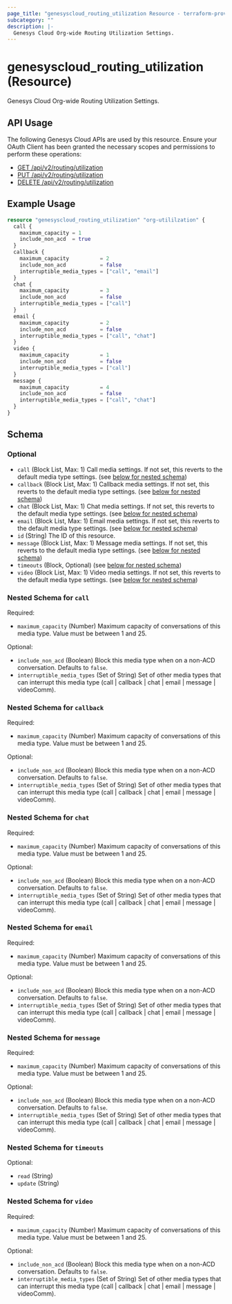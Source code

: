 ```yaml
---
page_title: "genesyscloud_routing_utilization Resource - terraform-provider-genesyscloud"
subcategory: ""
description: |-
  Genesys Cloud Org-wide Routing Utilization Settings.
---
```

# genesyscloud_routing_utilization (Resource)

Genesys Cloud Org-wide Routing Utilization Settings.

## API Usage
The following Genesys Cloud APIs are used by this resource. Ensure your OAuth Client has been granted the necessary scopes and permissions to perform these operations:

* [GET /api/v2/routing/utilization](https://developer.mypurecloud.com/api/rest/v2/routing/#get-api-v2-routing-utilization)
* [PUT /api/v2/routing/utilization](https://developer.mypurecloud.com/api/rest/v2/routing/#put-api-v2-routing-utilization)
* [DELETE /api/v2/routing/utilization](https://developer.mypurecloud.com/api/rest/v2/routing/#delete-api-v2-routing-utilization)

## Example Usage

```terraform
resource "genesyscloud_routing_utilization" "org-utililzation" {
  call {
    maximum_capacity = 1
    include_non_acd  = true
  }
  callback {
    maximum_capacity          = 2
    include_non_acd           = false
    interruptible_media_types = ["call", "email"]
  }
  chat {
    maximum_capacity          = 3
    include_non_acd           = false
    interruptible_media_types = ["call"]
  }
  email {
    maximum_capacity          = 2
    include_non_acd           = false
    interruptible_media_types = ["call", "chat"]
  }
  video {
    maximum_capacity          = 1
    include_non_acd           = false
    interruptible_media_types = ["call"]
  }
  message {
    maximum_capacity          = 4
    include_non_acd           = false
    interruptible_media_types = ["call", "chat"]
  }
}
```

<!-- schema generated by tfplugindocs -->
## Schema

### Optional

- `call` (Block List, Max: 1) Call media settings. If not set, this reverts to the default media type settings. (see [below for nested schema](#nestedblock--call))
- `callback` (Block List, Max: 1) Callback media settings. If not set, this reverts to the default media type settings. (see [below for nested schema](#nestedblock--callback))
- `chat` (Block List, Max: 1) Chat media settings. If not set, this reverts to the default media type settings. (see [below for nested schema](#nestedblock--chat))
- `email` (Block List, Max: 1) Email media settings. If not set, this reverts to the default media type settings. (see [below for nested schema](#nestedblock--email))
- `id` (String) The ID of this resource.
- `message` (Block List, Max: 1) Message media settings. If not set, this reverts to the default media type settings. (see [below for nested schema](#nestedblock--message))
- `timeouts` (Block, Optional) (see [below for nested schema](#nestedblock--timeouts))
- `video` (Block List, Max: 1) Video media settings. If not set, this reverts to the default media type settings. (see [below for nested schema](#nestedblock--video))

<a id="nestedblock--call"></a>
### Nested Schema for `call`

Required:

- `maximum_capacity` (Number) Maximum capacity of conversations of this media type. Value must be between 1 and 25.

Optional:

- `include_non_acd` (Boolean) Block this media type when on a non-ACD conversation. Defaults to `false`.
- `interruptible_media_types` (Set of String) Set of other media types that can interrupt this media type (call | callback | chat | email | message | videoComm).


<a id="nestedblock--callback"></a>
### Nested Schema for `callback`

Required:

- `maximum_capacity` (Number) Maximum capacity of conversations of this media type. Value must be between 1 and 25.

Optional:

- `include_non_acd` (Boolean) Block this media type when on a non-ACD conversation. Defaults to `false`.
- `interruptible_media_types` (Set of String) Set of other media types that can interrupt this media type (call | callback | chat | email | message | videoComm).


<a id="nestedblock--chat"></a>
### Nested Schema for `chat`

Required:

- `maximum_capacity` (Number) Maximum capacity of conversations of this media type. Value must be between 1 and 25.

Optional:

- `include_non_acd` (Boolean) Block this media type when on a non-ACD conversation. Defaults to `false`.
- `interruptible_media_types` (Set of String) Set of other media types that can interrupt this media type (call | callback | chat | email | message | videoComm).


<a id="nestedblock--email"></a>
### Nested Schema for `email`

Required:

- `maximum_capacity` (Number) Maximum capacity of conversations of this media type. Value must be between 1 and 25.

Optional:

- `include_non_acd` (Boolean) Block this media type when on a non-ACD conversation. Defaults to `false`.
- `interruptible_media_types` (Set of String) Set of other media types that can interrupt this media type (call | callback | chat | email | message | videoComm).


<a id="nestedblock--message"></a>
### Nested Schema for `message`

Required:

- `maximum_capacity` (Number) Maximum capacity of conversations of this media type. Value must be between 1 and 25.

Optional:

- `include_non_acd` (Boolean) Block this media type when on a non-ACD conversation. Defaults to `false`.
- `interruptible_media_types` (Set of String) Set of other media types that can interrupt this media type (call | callback | chat | email | message | videoComm).


<a id="nestedblock--timeouts"></a>
### Nested Schema for `timeouts`

Optional:

- `read` (String)
- `update` (String)


<a id="nestedblock--video"></a>
### Nested Schema for `video`

Required:

- `maximum_capacity` (Number) Maximum capacity of conversations of this media type. Value must be between 1 and 25.

Optional:

- `include_non_acd` (Boolean) Block this media type when on a non-ACD conversation. Defaults to `false`.
- `interruptible_media_types` (Set of String) Set of other media types that can interrupt this media type (call | callback | chat | email | message | videoComm).

